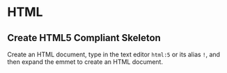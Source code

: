 # HTML

## Create HTML5 Compliant Skeleton
Create an HTML document, type in the text editor `html:5` or its alias `!`, and then expand the emmet to create an HTML document.